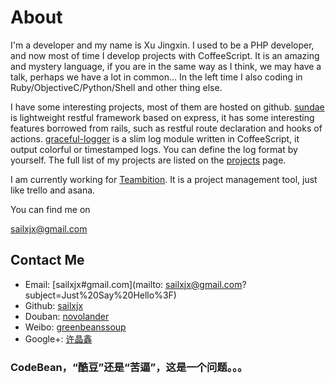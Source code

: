 # About

I'm a developer and my name is Xu Jingxin. I used to be a PHP developer, and now most of time I develop projects with CoffeeScript. It is an amazing and mystery language, if you are in the same way as I think, we may have a talk, perhaps we have a lot in common... In the left time I also coding in Ruby/ObjectiveC/Python/Shell and other thing else.

I have some interesting projects, most of them are hosted on github. [sundae](https://github.com/sailxjx/sundae) is lightweight restful framework based on express, it has some interesting features borrowed from rails, such as restful route declaration and hooks of actions. [graceful-logger](https://github.com/sailxjx/graceful-logger) is a slim log module written in CoffeeScript, it output colorful or timestamped logs. You can define the log format by yourself. The full list of my projects are listed on the [projects](/projects) page.

I am currently working for [Teambition](https://www.teambition.com). It is a project management tool, just like trello and asana.

You can find me on

[sailxjx@gmail.com](mailto:sailxjx@gmail.com?subject=Just%20Say%20Hello%3F)

## Contact Me

* Email: [sailxjx#gmail.com](mailto: sailxjx@gmail.com?subject=Just%20Say%20Hello%3F)
* Github: [sailxjx](https://github.com/sailxjx)
* Douban: [novolander](http://www.douban.com/people/novolander/)
* Weibo: [greenbeanssoup](http://weibo.com/greenbeanssoup)
* Google+: [许晶鑫](https://plus.google.com/102588932744890343699)

### CodeBean，“酷豆”还是“苦逼”，这是一个问题。。。
